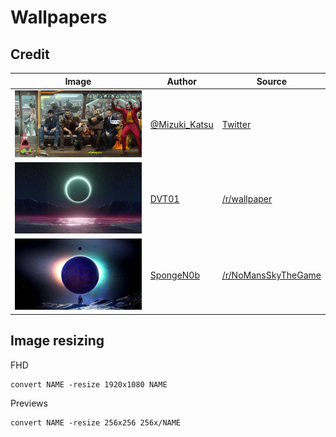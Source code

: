 # Wallpapers

## Credit

<!-- prettier-ignore-start -->

| Image | Author | Source |
| ----- | ------ | ------ |
| [![](256x/cyberpunk_memed.png)](cyberpunk_memed.png) | [@Mizuki_Katsu](https://twitter.com/Mizuki_Katsu)| [Twitter](https://twitter.com/Mizuki_Katsu/status/1247280098736300033) |
| [![](256x/electric_impact.jpg)](electric_impact.jpg) | [DVT01](https://old.reddit.com/user/DVT01) | [/r/wallpaper](https://old.reddit.com/r/wallpaper/comments/ecstth/3840x2160_electric_impact/) |
| [![](256x/planet_hopping.png)](planet_hopping.png) | [SpongeN0b](https://old.reddit.com/user/SpongeN0b) | [/r/NoMansSkyTheGame](https://www.reddit.com/r/NoMansSkyTheGame/comments/j0mqvd/planet_hopping/) |

<!-- prettier-ignore-end -->

## Image resizing

FHD

```
convert NAME -resize 1920x1080 NAME
```

Previews

```
convert NAME -resize 256x256 256x/NAME
```
